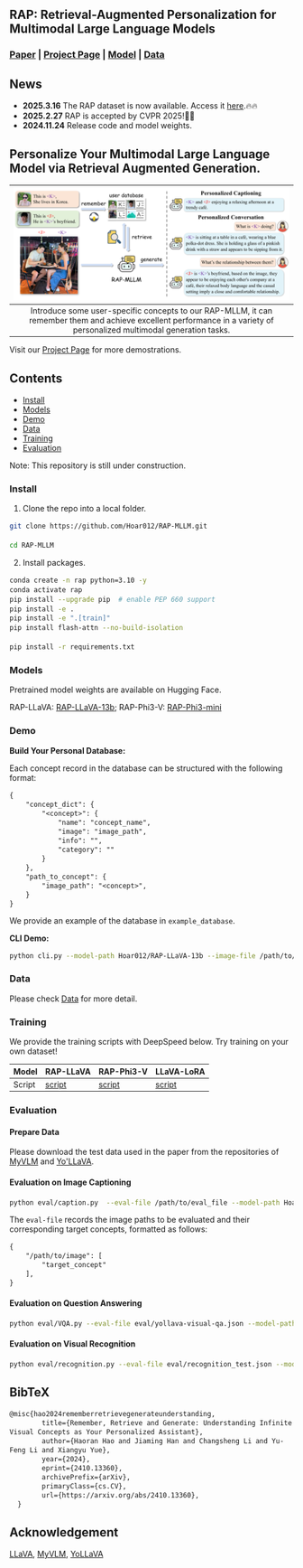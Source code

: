 ## RAP: Retrieval-Augmented Personalization for Multimodal Large Language Models

### [Paper](https://arxiv.org/abs/2410.13360) | [Project Page](https://hoar012.github.io/RAP-Project/) | [Model](https://huggingface.co/Hoar012/RAP-LLaVA-13b) | [Data](https://github.com/Hoar012/Rap-MLLM/blob/main/data/Data.md)

## News
- **2025.3.16** The RAP dataset is now available. Access it [here](https://github.com/Hoar012/Rap-MLLM/blob/main/data/Data.md).🔥🔥
- **2025.2.27** RAP is accepted by CVPR 2025!🎉🎉
- **2024.11.24** Release code and model weights.

## Personalize Your Multimodal Large Language Model via Retrieval Augmented Generation.

| ![RAP-MLLM](./images/teaser.png) |
|:--:|
| Introduce some user-specific concepts to our RAP-MLLM, it can remember them and achieve excellent performance in a variety of personalized multimodal generation tasks. |


Visit our [Project Page](https://hoar012.github.io/RAP-Project/) for more demostrations.

## Contents

- [Install](#install)
- [Models](#models)
- [Demo](#demo)
- [Data](#data)
- [Training](#Training)
- [Evaluation](#evaluation)

Note: This repository is still under construction.


### Install

1. Clone the repo into a local folder.

```bash
git clone https://github.com/Hoar012/RAP-MLLM.git

cd RAP-MLLM
```

2. Install packages.

```bash
conda create -n rap python=3.10 -y
conda activate rap
pip install --upgrade pip  # enable PEP 660 support
pip install -e .
pip install -e ".[train]"
pip install flash-attn --no-build-isolation

pip install -r requirements.txt
```

### Models
Pretrained model weights are available on Hugging Face.

RAP-LLaVA: [RAP-LLaVA-13b](https://huggingface.co/Hoar012/RAP-LLaVA-13b); RAP-Phi3-V: [RAP-Phi3-mini](https://huggingface.co/Hoar012/RAP-Phi3-mini)

### Demo

**Build Your Personal Database:**

Each concept record in the database can be structured with the following format:
```
{
    "concept_dict": {
        "<concept>": {
            "name": "concept_name",
            "image": "image_path",
            "info": "",
            "category": ""
        }
    },
    "path_to_concept": {
        "image_path": "<concept>",
    }
}
```
We provide an example of the database in `example_database`.

**CLI Demo:**
```bash
python cli.py --model-path Hoar012/RAP-LLaVA-13b --image-file /path/to/test_image --retrieval --database example_database --topK 1
```

### Data
Please check [Data](https://github.com/Hoar012/Rap-MLLM/blob/main/data/Data.md) for more detail.

### Training
We provide the training scripts with DeepSpeed below. Try training on your own dataset!

| Model | RAP-LLaVA | RAP-Phi3-V | LLaVA-LoRA |
| --- | --- | --- | --- |
| Script | [script](https://github.com/Hoar012/RAP-MLLM/blob/main/scripts/train_rap_llava.sh) | [script](https://github.com/Hoar012/RAP-MLLM/blob/main/scripts/train_rap_phi3.sh) | [script](https://github.com/Hoar012/RAP-MLLM/blob/main/scripts/train_lora_llava.sh) |

### Evaluation

#### Prepare Data
Please download the test data used in the paper from the repositories of [MyVLM](https://github.com/snap-research/MyVLM) and [Yo'LLaVA](https://github.com/WisconsinAIVision/YoLLaVA).

#### Evaluation on Image Captioning
```bash
python eval/caption.py  --eval-file /path/to/eval_file --model-path Hoar012/RAP-LLaVA-13b --retrieval --database /path/to/database --topK 2
```

The `eval-file` records the image paths to be evaluated and their corresponding target concepts, formatted as follows:
```
{
    "/path/to/image": [
        "target_concept"
    ],
}
```

#### Evaluation on Question Answering
```bash
python eval/VQA.py --eval-file eval/yollava-visual-qa.json --model-path Hoar012/RAP-LLaVA-13b --retrieval --database /path/to/database --topK 1
```

#### Evaluation on Visual Recognition
```bash
python eval/recognition.py --eval-file eval/recognition_test.json --model-path Hoar012/RAP-LLaVA-13b --retrieval --database /path/to/database --topK 1
```


## BibTeX

```
@misc{hao2024rememberretrievegenerateunderstanding,
        title={Remember, Retrieve and Generate: Understanding Infinite Visual Concepts as Your Personalized Assistant}, 
        author={Haoran Hao and Jiaming Han and Changsheng Li and Yu-Feng Li and Xiangyu Yue},
        year={2024},
        eprint={2410.13360},
        archivePrefix={arXiv},
        primaryClass={cs.CV},
        url={https://arxiv.org/abs/2410.13360}, 
  }
```

## Acknowledgement
[LLaVA](https://github.com/haotian-liu/LLaVA), [MyVLM](https://github.com/snap-research/MyVLM), [YoLLaVA](https://github.com/WisconsinAIVision/YoLLaVA)